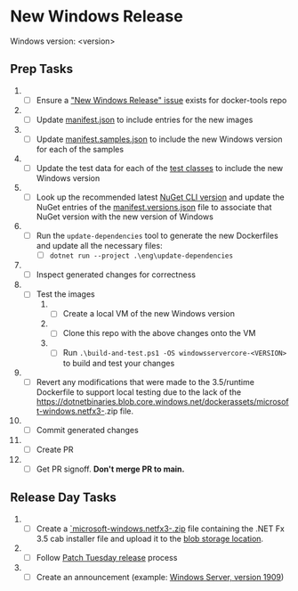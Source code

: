 # New Windows Release

Windows version: &lt;version&gt;

## Prep Tasks

1. - [ ] Ensure a ["New Windows Release" issue](https://github.com/dotnet/docker-tools/blob/.github/ISSUE_TEMPLATE/releases/new-windows-release.md) exists for docker-tools repo
1. - [ ] Update [manifest.json](https://github.com/microsoft/dotnet-framework-docker/blob/main/manifest.json) to include entries for the new images
1. - [ ] Update [manifest.samples.json](https://github.com/microsoft/dotnet-framework-docker/blob/main/manifest.samples.json) to include the new Windows version for each of the samples
1. - [ ] Update the test data for each of the [test classes](https://github.com/microsoft/dotnet-framework-docker/tree/main/tests/Microsoft.DotNet.Framework.Docker.Tests) to include the new Windows version
1. - [ ] Look up the recommended latest [NuGet CLI version](https://www.nuget.org/downloads) and update the NuGet entries of the [manifest.versions.json](https://github.com/microsoft/dotnet-framework-docker/blob/main/manifest.versions.json) file to associate that NuGet version with the new version of Windows
1. - [ ] Run the `update-dependencies` tool to generate the new Dockerfiles and update all the necessary files:
      - [ ] `dotnet run --project .\eng\update-dependencies`
1. - [ ] Inspect generated changes for correctness
1. - [ ] Test the images
      1. - [ ] Create a local VM of the new Windows version
      1. - [ ] Clone this repo with the above changes onto the VM
      1. - [ ] Run `.\build-and-test.ps1 -OS windowsservercore-<VERSION>` to build and test your changes
1. - [ ] Revert any modifications that were made to the 3.5/runtime Dockerfile to support local testing due to the lack of the https://dotnetbinaries.blob.core.windows.net/dockerassets/microsoft-windows.netfx3-<VERSION>.zip file.
1. - [ ] Commit generated changes
1. - [ ] Create PR
1. - [ ] Get PR signoff. **Don't merge PR to main.**

## Release Day Tasks

1. - [ ] Create a [`microsoft-windows.netfx3-<VERSION>.zip](https://github.com/microsoft/dotnet-framework-docker/blob/1c3dd6638c6b827b81ffb13386b924f6dcdee533/3.5/runtime/windowsservercore-1909/Dockerfile#L11) file containing the .NET Fx 3.5 cab installer file and upload it to the [blob storage location](https://dotnetbinaries.blob.core.windows.net/dockerassets).
1. - [ ] Follow [Patch Tuesday release](patch-tuesday-release.md) process
1. - [ ] Create an announcement (example: [Windows Server, version 1909](https://github.com/microsoft/dotnet-framework-docker/issues/448))
